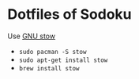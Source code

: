 # Dotfiles of Sodoku

Use [GNU stow](http://www.gnu.org/software/stow/)

- `sudo pacman -S stow`
- `sudo apt-get install stow`
- `brew install stow`

